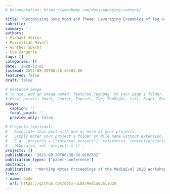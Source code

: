 ```yaml
---
# Documentation: https://wowchemy.com/docs/managing-content/

title: 'Recognizing Song Mood and Theme: Leveraging Ensembles of Tag Groups'
subtitle: ''
summary: ''
authors:
- Michael Vötter
- Maximilian Mayerl
- Günther Specht
- Eva Zangerle
tags: []
categories: []
date: '2020-12-01'
lastmod: 2021-08-20T08:38:34+02:00
featured: false
draft: false

# Featured image
# To use, add an image named `featured.jpg/png` to your page's folder.
# Focal points: Smart, Center, TopLeft, Top, TopRight, Left, Right, BottomLeft, Bottom, BottomRight.
image:
  caption: ''
  focal_point: ''
  preview_only: false

# Projects (optional).
#   Associate this post with one or more of your projects.
#   Simply enter your project's folder or file name without extension.
#   E.g. `projects = ["internal-project"]` references `content/project/deep-learning/index.md`.
#   Otherwise, set `projects = []`.
projects: []
publishDate: '2021-08-20T06:38:34.010233Z'
publication_types: ["paper-conference"]
abstract: ''
publication: '*Working Notes Proceedings of the MediaEval 2020 Workshop*'
links:
- name: Code
  url: https://github.com/dbis-uibk/MediaEval2020
---
```

